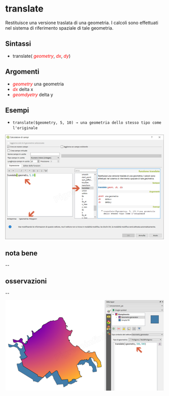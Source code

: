 # translate

Restituisce una versione traslata di una geometria. I calcoli sono effettuati nel sistema di riferimento spaziale di tale geometria.

## Sintassi

- translate( _<span style="color:red;">geometry</span>_,  _<span style="color:red;">dx</span>_,  _<span style="color:red;">dy</span>_)

## Argomenti

* _<span style="color:red;">geometry</span>_ una geometria
* _<span style="color:red;">dx</span>_ delta x
* _<span style="color:red;">geomdyetry</span>_ delta y

## Esempi

* `translate($geometry, 5, 10) → una geometria dello stesso tipo come l'originale`

![](../../img/geometria/translate/translate1.png)

## nota bene

--

## osservazioni

--

![](../../img/geometria/translate/translate2.png)